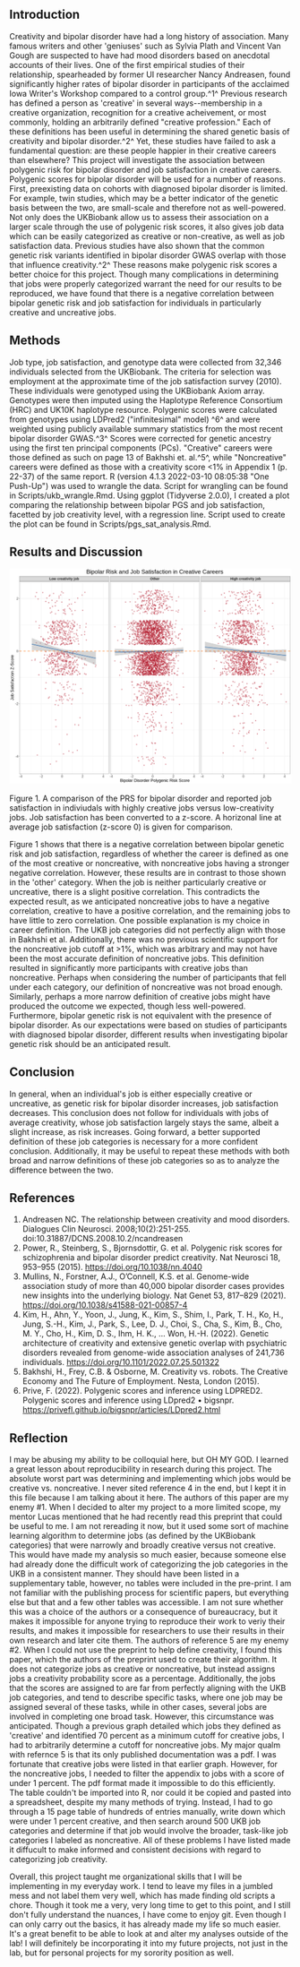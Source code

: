 ## Introduction

Creativity and bipolar disorder have had a long history of association. Many famous writers and other 'geniuses' such as Sylvia Plath and Vincent Van Gough are suspected to have had mood disorders based on anecdotal accounts of their lives. One of the first empirical studies of their relationship, spearheaded by former UI researcher Nancy Andreasen, found significantly higher rates of bipolar disorder in participants of the acclaimed Iowa Writer's Workshop compared to a control group.^1^ Previous research has defined a person as 'creative' in several ways--membership in a creative organization, recognition for a creative acheivement, or most commonly, holding an arbitrarily defined "creative profession." Each of these definitions has been useful in determining the shared genetic basis of creativity and bipolar disorder.^2^ Yet, these studies have failed to ask a fundamental question: are these people happier in their creative careers than elsewhere? This project will investigate the association between polygenic risk for bipolar disorder and job satisfaction in creative careers. Polygenic scores for bipolar disorder will be used for a number of reasons. First, preexisting data on cohorts with diagnosed bipolar disorder is limited. For example, twin studies, which may be a better indicator of the genetic basis between the two, are small-scale and therefore not as well-powered. Not only does the UKBiobank allow us to assess their association on a larger scale through the use of polygenic risk scores, it also gives job data which can be easily categorized as creative or non-creative, as well as job satisfaction data. Previous studies have also shown that the common genetic risk variants identified in bipolar disorder GWAS overlap with those that influence creativity.^2^ These reasons make polygenic risk scores a better choice for this project.
Though many complications in determining that jobs were properly categorized warrant the need for our results to be reproduced, we have found that there is a negative correlation between bipolar genetic risk and job satisfaction for individuals in particularly creative and uncreative jobs.

## Methods

Job type, job satisfaction, and genotype data were collected from 32,346 individuals selected from the UKBiobank. The criteria for selection was employment at the approximate time of the job satisfaction survey (2010). These individuals were genotyped using the UKBiobank Axiom array. Genotypes were then imputed using the Haplotype Reference Consortium (HRC) and UK10K haplotype resource. Polygenic scores were calculated from genotypes using LDPred2 ("infinitesimal" model) ^6^ and were weighted using publicly available summary statistics from the most recent bipolar disorder GWAS.^3^ Scores were corrected for genetic ancestry using the first ten principal components (PCs). "Creative" careers were those defined as such on page 13 of Bakhshi et. al.^5^, while "Noncreative" careers were defined as those with a creativity score <1% in Appendix 1 (p. 22-37) of the same report. R (version 4.1.3 2022-03-10 08:05:38 "One Push-Up") was used to wrangle the data. Script for wrangling can be found in Scripts/ukb_wrangle.Rmd. Using ggplot (Tidyverse 2.0.0), I created a plot comparing the relationship between bipolar PGS and job satisfaction, facetted by job creativity level, with a regression line. Script used to create the plot can be found in Scripts/pgs_sat_analysis.Rmd.

## Results and Discussion

![graph](Results/yes_midlevel.png)

Figure 1. A comparison of the PRS for bipolar disorder and reported job satisfaction in indiviudals with highly creative jobs versus low-creativity jobs. Job satisfaction has been converted to a z-score. A horizonal line at average job satisfaction (z-score 0) is given for comparison.

Figure 1 shows that there is a negative correlation between bipolar genetic risk and job satisfaction, regardless of whether the career is defined as one of the most creative or noncreative, with noncreative jobs having a stronger negative correlation. However, these results are in contrast to those shown in the 'other' category. When the job is neither particularly creative or uncreative, there is a slight positive correlation. This contradicts the expected result, as we anticipated noncreative jobs to have a negative correlation, creative to have a positive correlation, and the remaining jobs to have little to zero correlation. One possible explanation is my choice in career definition. The UKB job categories did not perfectly align with those in Bakhshi et al. Additionally, there was no previous scientific support for the noncreative job cutoff at >1%, which was arbitrary and may not have been the most accurate definition of noncreative jobs.
This definition resulted in significantly more participants with creative jobs than noncreative. Perhaps when considering the number of participants that fell under each category, our definition of noncreative was not broad enough. Similarly, perhaps a more narrow definition of creative jobs might have produced the outcome we expected, though less well-powered. Furthermore, bipolar genetic risk is not equivalent with the presence of bipolar disorder. As our expectations were based on studies of participants with diagnosed bipolar disorder, different results when investigating bipolar genetic risk should be an anticipated result.

## Conclusion

In general, when an individual's job is either especially creative or uncreative, as genetic risk for bipolar disorder increases, job satisfaction decreases. This conclusion does not follow for individuals with jobs of average creativity, whose job satisfaction largely stays the same, albeit a slight increase, as risk increases. Going forward, a better supported definition of these job categories is necessary for a more confident conclusion. Additionally, it may be useful to repeat these methods with both broad and narrow definitions of these job categories so as to analyze the difference between the two.


## References

1. Andreasen NC. The relationship between creativity and mood disorders. Dialogues Clin Neurosci. 2008;10(2):251-255. doi:10.31887/DCNS.2008.10.2/ncandreasen
2. Power, R., Steinberg, S., Bjornsdottir, G. et al. Polygenic risk scores for schizophrenia and bipolar disorder predict creativity. Nat Neurosci 18, 953–955 (2015). https://doi.org/10.1038/nn.4040
3. Mullins, N., Forstner, A.J., O’Connell, K.S. et al. Genome-wide association study of more than 40,000 bipolar disorder cases provides new insights into the underlying biology. Nat Genet 53, 817–829 (2021). https://doi.org/10.1038/s41588-021-00857-4
4. Kim, H., Ahn, Y., Yoon, J., Jung, K., Kim, S., Shim, I., Park, T. H., Ko, H., Jung, S.-H., Kim, J., Park, S., Lee, D. J., Choi, S., Cha, S., Kim, B., Cho, M. Y., Cho, H., Kim, D. S., Ihm, H. K., … Won, H.-H. (2022). Genetic architecture of creativity and extensive genetic overlap with psychiatric disorders revealed from genome-wide association analyses of 241,736 individuals. https://doi.org/10.1101/2022.07.25.501322
5. Bakhshi, H., Frey, C.B. & Osborne, M. Creativity vs. robots. The Creative Economy and The Future of Employment. Nesta, London (2015).
6. Prive, F. (2022). Polygenic scores and inference using LDPRED2. Polygenic scores and inference using LDpred2 • bigsnpr. https://privefl.github.io/bigsnpr/articles/LDpred2.html 

## Reflection

I may be abusing my ability to be colloquial here, but OH MY GOD. I learned a great lesson about reproducibility in research during this project. The absolute worst part was determining and implementing which jobs would be creative vs. noncreative. I never sited reference 4 in the end, but I kept it in this file because I am talking about it here. The authors of this paper are my enemy #1. When I decided to alter my project to a more limited scope, my mentor Lucas mentioned that he had recently read this preprint that could be useful to me. I am not rereading it now, but it used some sort of machine learning algorithm to determine jobs (as defined by the UKBiobank categories) that were narrowly and broadly creative versus not creative. This would have made my analysis so much easier, because someone else had already done the difficult work of categorizing the job categories in the UKB in a consistent manner. They should have been listed in a supplementary table, however, no tables were included in the pre-print. I am not familiar with the publishing process for scientific papers, but everything else but that and a few other tables was accessible. I am not sure whether this was a choice of the authors or a consequence of bureaucracy, but it makes it impossible for anyone trying to reproduce their work to veriy their results, and makes it impossible for researchers to use their results in their own research and later cite them. 
The authors of reference 5 are my enemy #2. When I could not use the preprint to help define creativity, I found this paper, which the authors of the preprint used to create their algorithm. It does not categorize jobs as creative or noncreative, but instead assigns jobs a creativity probability score as a percentage. Additionally, the jobs that the scores are assigned to are far from perfectly aligning with the UKB job categories, and tend to describe specific tasks, where one job may be assigned several of these tasks, while in other cases, several jobs are involved in completing one broad task. However, this circumstance was anticipated. Though a previous graph detailed which jobs they defined as 'creative' and identified 70 percent as a minimum cutoff for creative jobs, I had to arbitrarily determine a cutoff for noncreative jobs. 
My major qualm with refernce 5 is that its only published documentation was a pdf. I was fortunate that creative jobs were listed in that earlier graph. However, for the noncreative jobs, I needed to filter the appendix to jobs with a score of under 1 percent. The pdf format made it impossible to do this efficiently. The table couldn't be imported into R, nor could it be copied and pasted into a spreadsheet, despite my many methods of trying. Instead, I had to go through a 15 page table of hundreds of entries manually, write down which were under 1 percent creative, and then search around 500 UKB job categories and determine if that job would involve the broader, task-like job categories I labeled as noncreative. All of these problems I have listed made it diffucult to make informed and consistent decisions with regard to categorizing job creativity. 

Overall, this project taught me organizational skills that I will be implementing in my everyday work. I tend to leave my files in a jumbled mess and not label them very well, which has made finding old scripts a chore. 
Though it took me a very, very long time to get to this point, and I still don't fully understand the nuances, I have come to enjoy git. Even though I can only carry out the basics, it has already made my life so much easier. It's a great benefit to be able to look at and alter my analyses outside of the lab! I will definitely be incorporating it into my future projects, not just in the lab, but for personal projects for my sorority position as well.

